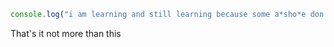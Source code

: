 ```JAVASCRIPT
console.log("i am learning and still learning because some a*sho*e don't let me go forword");
```
That's it not more than this
